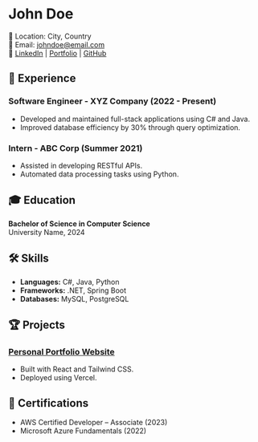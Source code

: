 # John Doe
📍 Location: City, Country  
📧 Email: johndoe@email.com  
🔗 [LinkedIn](https://linkedin.com/in/johndoe) | [Portfolio](https://johndoe.com) | [GitHub](https://github.com/johndoe)  

## 💼 Experience
### Software Engineer - XYZ Company (2022 - Present)
- Developed and maintained full-stack applications using C# and Java.
- Improved database efficiency by 30% through query optimization.

### Intern - ABC Corp (Summer 2021)
- Assisted in developing RESTful APIs.
- Automated data processing tasks using Python.

## 🎓 Education
**Bachelor of Science in Computer Science**  
University Name, 2024

## 🛠️ Skills
- **Languages:** C#, Java, Python
- **Frameworks:** .NET, Spring Boot
- **Databases:** MySQL, PostgreSQL

## 🏆 Projects
### [Personal Portfolio Website](https://github.com/johndoe/portfolio)
- Built with React and Tailwind CSS.
- Deployed using Vercel.

## 📜 Certifications
- AWS Certified Developer – Associate (2023)
- Microsoft Azure Fundamentals (2022)
